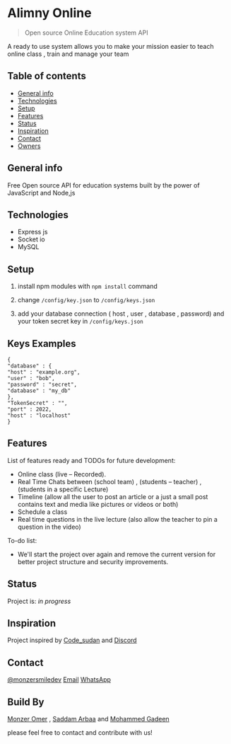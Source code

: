 ﻿# Alimny Online
> Open source Online Education system API

A ready to use system allows you to make your mission easier to teach online class , train and manage your team

## Table of contents
* [General info](#general-info)
* [Technologies](#technologies)
* [Setup](#setup)
* [Features](#features)
* [Status](#status)
* [Inspiration](#inspiration)
* [Contact](#contact)
* [Owners](#build-by)

## General info
Free Open source API for education systems built by the power of JavaScript and Node,js 


## Technologies
* Express js
* Socket io
* MySQL 

## Setup
1. install npm modules with `npm install` command 

2. change `/config/key.json` to `/config/keys.json`
 
3. add your database connection ( host , user , database , password) and your token secret key in `/config/keys.json`

## Keys Examples

    {
    "database" : {
    "host" : "example.org",
    "user" : "bob",
    "password" : "secret",
    "database" : "my_db"
    },
    "TokenSecret" : "",
    "port" : 2022,
    "host" : "localhost"
    }

## Features
List of features ready and TODOs for future development:
* Online class (live – Recorded).
* Real Time Chats between (school team) , (students – teacher) , (students in a specific Lecture)
* Timeline (allow all the user to post an article or a just a small post contains text and media like pictures or videos or both)
* Schedule a class
* Real time questions in the live lecture (also allow the teacher to pin a question in the video)

To-do list:
* We'll start the project over again and remove the current version for better project structure and security improvements. 

## Status
Project is: _in progress_

## Inspiration
 Project inspired by [Code_sudan](https://codesudan.io/) and [Discord](https://discord.com/)

## Contact
[@monzersmiledev](https://twitter.com/monzersmiledev/)
[Email](monzersmiledev@outlook.com)
[WhatsApp](https://wa.me/249121601505)

## Build By
[Monzer Omer](https://github.com/monzersmiledev) , [Saddam Arbaa](https://github.com/saddamarbaa) and [Mohammed Gadeen](https://github.com/Gadeenz)

please feel free to contact and contribute with us!
